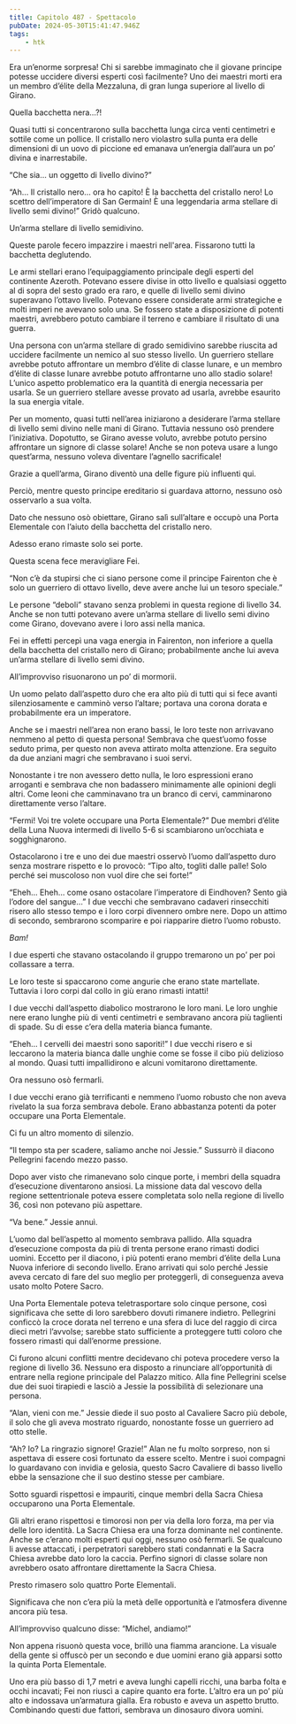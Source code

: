 ```yaml
---
title: Capitolo 487 - Spettacolo
pubDate: 2024-05-30T15:41:47.946Z
tags:
    - htk
---
```


Era un’enorme sorpresa! Chi si sarebbe immaginato che il giovane principe potesse uccidere diversi esperti così facilmente? Uno dei maestri morti era un membro d’élite della Mezzaluna, di gran lunga superiore al livello di Girano.

Quella bacchetta nera…?!

Quasi tutti si concentrarono sulla bacchetta lunga circa venti centimetri e sottile come un pollice. Il cristallo nero violastro sulla punta era delle dimensioni di un uovo di piccione ed emanava un’energia dall’aura un po’ divina e inarrestabile.

“Che sia… un oggetto di livello divino?”

“Ah… Il cristallo nero… ora ho capito! È la bacchetta del cristallo nero! Lo scettro dell’imperatore di San Germain! È una leggendaria arma stellare di livello semi divino!” Gridò qualcuno.

Un’arma stellare di livello semidivino.

Queste parole fecero impazzire i maestri nell'area. Fissarono tutti la bacchetta deglutendo.

Le armi stellari erano l’equipaggiamento principale degli esperti del continente Azeroth. Potevano essere divise in otto livello e qualsiasi oggetto al di sopra del sesto grado era raro, e quelle di livello semi divino superavano l’ottavo livello. Potevano essere considerate armi strategiche e molti imperi ne avevano solo una. Se fossero state a disposizione di potenti maestri, avrebbero potuto cambiare il terreno e cambiare il risultato di una guerra.

Una persona con un’arma stellare di grado semidivino sarebbe riuscita ad uccidere facilmente un nemico al suo stesso livello. Un guerriero stellare avrebbe potuto affrontare un membro d’élite di classe lunare, e un membro d’élite di classe lunare avrebbe potuto affrontarne uno allo stadio solare! L’unico aspetto problematico era la quantità di energia necessaria per usarla. Se un guerriero stellare avesse provato ad usarla, avrebbe esaurito la sua energia vitale.

Per un momento, quasi tutti nell’area iniziarono a desiderare l’arma stellare di livello semi divino nelle mani di Girano. Tuttavia nessuno osò prendere l’iniziativa. Dopotutto, se Girano avesse voluto, avrebbe potuto persino affrontare un signore di classe solare! Anche se non poteva usare a lungo quest’arma, nessuno voleva diventare l’agnello sacrificale!

Grazie a quell’arma, Girano diventò una delle figure più influenti qui.

Perciò, mentre questo principe ereditario si guardava attorno, nessuno osò osservarlo a sua volta.

Dato che nessuno osò obiettare, Girano salì sull’altare e occupò una Porta Elementale con l’aiuto della bacchetta del cristallo nero.

Adesso erano rimaste solo sei porte.

Questa scena fece meravigliare Fei.

“Non c’è da stupirsi che ci siano persone come il principe Fairenton che è solo un guerriero di ottavo livello, deve avere anche lui un tesoro speciale.”

Le persone “deboli” stavano senza problemi in questa regione di livello 34. Anche se non tutti potevano avere un’arma stellare di livello semi divino come Girano, dovevano avere i loro assi nella manica.

Fei in effetti percepì una vaga energia in Fairenton, non inferiore a quella della bacchetta del cristallo nero di Girano; probabilmente anche lui aveva un’arma stellare di livello semi divino.

All’improvviso risuonarono un po’ di mormorii.

Un uomo pelato dall’aspetto duro che era alto più di tutti qui si fece avanti silenziosamente e camminò verso l’altare; portava una corona dorata e probabilmente era un imperatore.

Anche se i maestri nell’area non erano bassi, le loro teste non arrivavano nemmeno al petto di questa persona! Sembrava che quest’uomo fosse seduto prima, per questo non aveva attirato molta attenzione. Era seguito da due anziani magri che sembravano i suoi servi.

Nonostante i tre non avessero detto nulla, le loro espressioni erano arroganti e sembrava che non badassero minimamente alle opinioni degli altri. Come leoni che camminavano tra un branco di cervi, camminarono direttamente verso l’altare.

“Fermi! Voi tre volete occupare una Porta Elementale?” Due membri d’élite della Luna Nuova intermedi di livello 5-6 si scambiarono un’occhiata e sogghignarono.

Ostacolarono i tre e uno dei due maestri osservò l’uomo dall’aspetto duro senza mostrare rispetto e lo provocò: “Tipo alto, togliti dalle palle! Solo perché sei muscoloso non vuol dire che sei forte!”


“Eheh… Eheh… come osano ostacolare l’imperatore di Eindhoven? Sento già l’odore del sangue…” I due vecchi che sembravano cadaveri rinsecchiti risero allo stesso tempo e i loro corpi divennero ombre nere. Dopo un attimo di secondo, sembrarono scomparire e poi riapparire dietro l’uomo robusto.

<em>Bam!</em>

I due esperti che stavano ostacolando il gruppo tremarono un po’ per poi collassare a terra.

Le loro teste si spaccarono come angurie che erano state martellate. Tuttavia i loro corpi dal collo in giù erano rimasti intatti!

I due vecchi dall’aspetto diabolico mostrarono le loro mani. Le loro unghie nere erano lunghe più di venti centimetri e sembravano ancora più taglienti di spade. Su di esse c’era della materia bianca fumante.

“Eheh… I cervelli dei maestri sono saporiti!” I due vecchi risero e si leccarono la materia bianca dalle unghie come se fosse il cibo più delizioso al mondo. Quasi tutti impallidirono e alcuni vomitarono direttamente.

Ora nessuno osò fermarli.

I due vecchi erano già terrificanti e nemmeno l’uomo robusto che non aveva rivelato la sua forza sembrava debole. Erano abbastanza potenti da poter occupare una Porta Elementale.

Ci fu un altro momento di silenzio.

“Il tempo sta per scadere, saliamo anche noi Jessie.” Sussurrò il diacono Pellegrini facendo mezzo passo.

Dopo aver visto che rimanevano solo cinque porte, i membri della squadra d’esecuzione diventarono ansiosi. La missione data dal vescovo della regione settentrionale poteva essere completata solo nella regione di livello 36, così non potevano più aspettare.

“Va bene.” Jessie annuì.

L’uomo dal bell’aspetto al momento sembrava pallido. Alla squadra d’esecuzione composta da più di trenta persone erano rimasti dodici uomini. Eccetto per il diacono, i più potenti erano membri d’élite della Luna Nuova inferiore di secondo livello. Erano arrivati qui solo perché Jessie aveva cercato di fare del suo meglio per proteggerli, di conseguenza aveva usato molto Potere Sacro.

Una Porta Elementale poteva teletrasportare solo cinque persone, così significava che sette di loro sarebbero dovuti rimanere indietro. Pellegrini conficcò la croce dorata nel terreno e una sfera di luce del raggio di circa dieci metri l’avvolse; sarebbe stato sufficiente a proteggere tutti coloro che fossero rimasti qui dall’enorme pressione.

Ci furono alcuni conflitti mentre decidevano chi poteva procedere verso la regione di livello 36. Nessuno era disposto a rinunciare all’opportunità di entrare nella regione principale del Palazzo mitico. Alla fine Pellegrini scelse due dei suoi tirapiedi e lasciò a Jessie la possibilità di selezionare una persona.

“Alan, vieni con me.” Jessie diede il suo posto al Cavaliere Sacro più debole, il solo che gli aveva mostrato riguardo, nonostante fosse un guerriero ad otto stelle.

“Ah? Io? La ringrazio signore! Grazie!” Alan ne fu molto sorpreso, non si aspettava di essere così fortunato da essere scelto. Mentre i suoi compagni lo guardavano con invidia e gelosia, questo Sacro Cavaliere di basso livello ebbe la sensazione che il suo destino stesse per cambiare.

Sotto sguardi rispettosi e impauriti, cinque membri della Sacra Chiesa occuparono una Porta Elementale.

Gli altri erano rispettosi e timorosi non per via della loro forza, ma per via delle loro identità. La Sacra Chiesa era una forza dominante nel continente. Anche se c’erano molti esperti qui oggi, nessuno osò fermarli. Se qualcuno li avesse attaccati, i perpetratori sarebbero stati condannati e la Sacra Chiesa avrebbe dato loro la caccia. Perfino signori di classe solare non avrebbero osato affrontare direttamente la Sacra Chiesa.

Presto rimasero solo quattro Porte Elementali.

Significava che non c’era più la metà delle opportunità e l’atmosfera divenne ancora più tesa.

All’improvviso qualcuno disse: “Michel, andiamo!”

Non appena risuonò questa voce, brillò una fiamma arancione. La visuale della gente si offuscò per un secondo e due uomini erano già apparsi sotto la quinta Porta Elementale.

Uno era più basso di 1,7 metri e aveva lunghi capelli ricchi, una barba folta e occhi incavati; Fei non riuscì a capire quanto era forte. L’altro era un po’ più alto e indossava un’armatura gialla. Era robusto e aveva un aspetto brutto. Combinando questi due fattori, sembrava un dinosauro divora uomini.




